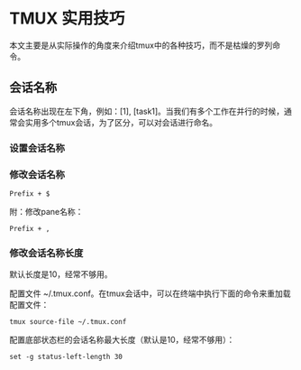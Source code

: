 # TMUX 实用技巧

本文主要是从实际操作的角度来介绍tmux中的各种技巧，而不是枯燥的罗列命令。


## 会话名称

会话名称出现在左下角，例如：[1], [task1]。当我们有多个工作在并行的时候，通常会实用多个tmux会话，为了区分，可以对会话进行命名。


### 设置会话名称



### 修改会话名称


    Prefix + $

附：修改pane名称：

    Prefix + ,


### 修改会话名称长度

默认长度是10，经常不够用。

配置文件 ~/.tmux.conf。在tmux会话中，可以在终端中执行下面的命令来重加载配置文件：

    tmux source-file ~/.tmux.conf

配置底部状态栏的会话名称最大长度（默认是10，经常不够用）：

    set -g status-left-length 30





